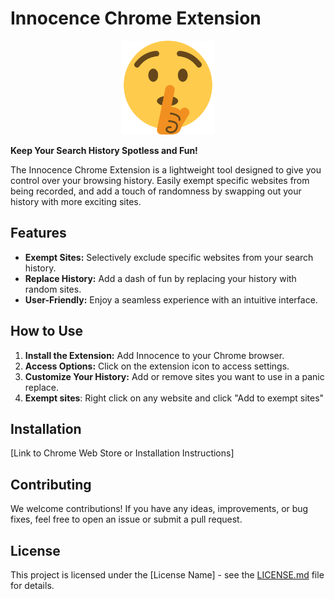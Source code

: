 # Innocence Chrome Extension

<div style="margin: 0 auto; text-align: center;">
  <img src="logo.png" alt="Innocence Logo" width="150">
</div>

**Keep Your Search History Spotless and Fun!**

The Innocence Chrome Extension is a lightweight tool designed to give you control over your browsing history. Easily exempt specific websites from being recorded, and add a touch of randomness by swapping out your history with more exciting sites.

## Features

- **Exempt Sites:** Selectively exclude specific websites from your search history.
- **Replace History:** Add a dash of fun by replacing your history with random sites.
- **User-Friendly:** Enjoy a seamless experience with an intuitive interface.

## How to Use

1. **Install the Extension:** Add Innocence to your Chrome browser.
2. **Access Options:** Click on the extension icon to access settings.
3. **Customize Your History:** Add or remove sites you want to use in a panic replace.
4. **Exempt sites**: Right click on any website and click "Add to exempt sites"

## Installation

[Link to Chrome Web Store or Installation Instructions]

## Contributing

We welcome contributions! If you have any ideas, improvements, or bug fixes, feel free to open an issue or submit a pull request.

## License

This project is licensed under the [License Name] - see the [LICENSE.md](LICENSE.md) file for details.

